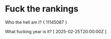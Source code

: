 # Fuck the rankings

Who the hell am I?
{ 11145087 }

What fucking year is it?
[ 2025-02-25T20:00:00Z ]
